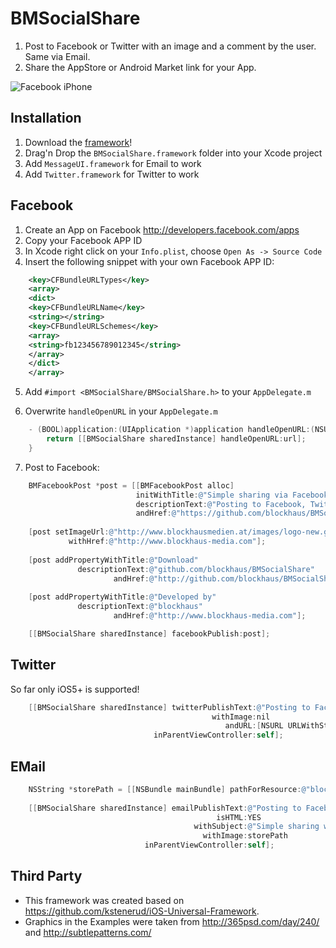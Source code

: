 # BMSocialShare

1. Post to Facebook or Twitter with an image and a comment by the user. Same via Email.
1. Share the AppStore or Android Market link for your App.

![Facebook iPhone](https://github.com/blockhaus/BMSocialShare/raw/documentation/header.png)


## Installation

1. Download the [framework](https://github.com/downloads/blockhaus/BMSocialShare/BMSocialShare.framework_v0.2.zip)!
1. Drag'n Drop the `BMSocialShare.framework` folder into your Xcode project
1. Add `MessageUI.framework` for Email to work
1. Add `Twitter.framework` for Twitter to work


## Facebook

1. Create an App on Facebook http://developers.facebook.com/apps
2. Copy your Facebook APP ID
3. In Xcode right click on your `Info.plist`, choose `Open As -> Source Code`
4. Insert the following snippet with your own Facebook APP ID:

```xml
    <key>CFBundleURLTypes</key>
    <array>
    <dict>
    <key>CFBundleURLName</key>
    <string></string>
    <key>CFBundleURLSchemes</key>
    <array>           
    <string>fb123456789012345</string>
    </array>
    </dict>
    </array>
```

5. Add `#import <BMSocialShare/BMSocialShare.h>` to your `AppDelegate.m`

6. Overwrite `handleOpenURL` in your `AppDelegate.m`

```objective-c
    - (BOOL)application:(UIApplication *)application handleOpenURL:(NSURL *)url {
        return [[BMSocialShare sharedInstance] handleOpenURL:url];
    }
```

7. Post to Facebook:

```objective-c
    BMFacebookPost *post = [[BMFacebookPost alloc] 
                            initWithTitle:@"Simple sharing via Facebook, Email and Twitter for iOS!" 
                            descriptionText:@"Posting to Facebook, Twitter and Email made dead simple on iOS. Simply include BMSocialShare as a framework and you are ready to go." 
                            andHref:@"https://github.com/blockhaus/BMSocialShare"];    
    
    [post setImageUrl:@"http://www.blockhausmedien.at/images/logo-new.gif" 
             withHref:@"http://www.blockhaus-media.com"];
    
    [post addPropertyWithTitle:@"Download" 
               descriptionText:@"github.com/blockhaus/BMSocialShare" 
                       andHref:@"http://github.com/blockhaus/BMSocialShare"];
    
    [post addPropertyWithTitle:@"Developed by" 
               descriptionText:@"blockhaus" 
                       andHref:@"http://www.blockhaus-media.com"];

    [[BMSocialShare sharedInstance] facebookPublish:post];
```


## Twitter

So far only iOS5+ is supported!

```objective-c
    [[BMSocialShare sharedInstance] twitterPublishText:@"Posting to Facebook, Twitter and Email made dead simple on iOS with BMSocialShare"
                                             withImage:nil
                                                andURL:[NSURL URLWithString:@"http://github.com/blockhaus/BMSocialShare"]
                                inParentViewController:self];
```

## EMail

```objective-c
    NSString *storePath = [[NSBundle mainBundle] pathForResource:@"blockhaus" ofType:@"png"];
        
    [[BMSocialShare sharedInstance] emailPublishText:@"Posting to Facebook, Twitter and Email made dead simple on iOS. Simply include BMSocialShare as a framework and you are ready to go.\nhttp://github.com/blockhaus/BMSocialShare"
                                              isHTML:YES
                                         withSubject:@"Simple sharing with BMSocialShare"
                                           withImage:storePath 
                              inParentViewController:self];
```


## Third Party

* This framework was created based on https://github.com/kstenerud/iOS-Universal-Framework.
* Graphics in the Examples were taken from http://365psd.com/day/240/ and http://subtlepatterns.com/
